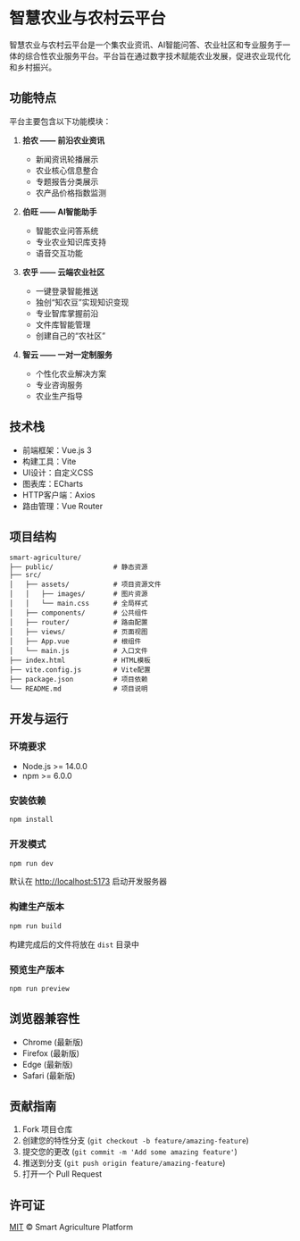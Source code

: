 # 智慧农业与农村云平台

智慧农业与农村云平台是一个集农业资讯、AI智能问答、农业社区和专业服务于一体的综合性农业服务平台。平台旨在通过数字技术赋能农业发展，促进农业现代化和乡村振兴。

## 功能特点

平台主要包含以下功能模块：

1. **拾农 —— 前沿农业资讯**
   - 新闻资讯轮播展示
   - 农业核心信息整合
   - 专题报告分类展示
   - 农产品价格指数监测

2. **伯旺 —— AI智能助手**
   - 智能农业问答系统
   - 专业农业知识库支持
   - 语音交互功能

3. **农乎 —— 云端农业社区**
   - 一键登录智能推送
   - 独创“知农豆”实现知识变现
   - 专业智库掌握前沿
   - 文件库智能管理
   - 创建自己的“农社区”

4. **智云 —— 一对一定制服务**
   - 个性化农业解决方案
   - 专业咨询服务
   - 农业生产指导

## 技术栈

- 前端框架：Vue.js 3
- 构建工具：Vite
- UI设计：自定义CSS
- 图表库：ECharts
- HTTP客户端：Axios
- 路由管理：Vue Router

## 项目结构

```
smart-agriculture/
├── public/               # 静态资源
├── src/
│   ├── assets/           # 项目资源文件
│   │   ├── images/       # 图片资源
│   │   └── main.css      # 全局样式
│   ├── components/       # 公共组件
│   ├── router/           # 路由配置
│   ├── views/            # 页面视图
│   ├── App.vue           # 根组件
│   └── main.js           # 入口文件
├── index.html            # HTML模板
├── vite.config.js        # Vite配置
├── package.json          # 项目依赖
└── README.md             # 项目说明
```

## 开发与运行

### 环境要求

- Node.js >= 14.0.0
- npm >= 6.0.0

### 安装依赖

```bash
npm install
```

### 开发模式

```bash
npm run dev
```

默认在 [http://localhost:5173](http://localhost:5173) 启动开发服务器

### 构建生产版本

```bash
npm run build
```

构建完成后的文件将放在 `dist` 目录中

### 预览生产版本

```bash
npm run preview
```

## 浏览器兼容性

- Chrome (最新版)
- Firefox (最新版)
- Edge (最新版)
- Safari (最新版)

## 贡献指南

1. Fork 项目仓库
2. 创建您的特性分支 (`git checkout -b feature/amazing-feature`)
3. 提交您的更改 (`git commit -m 'Add some amazing feature'`)
4. 推送到分支 (`git push origin feature/amazing-feature`)
5. 打开一个 Pull Request

## 许可证

[MIT](LICENSE) © Smart Agriculture Platform 